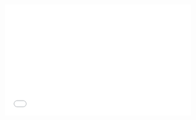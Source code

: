 <iframe width="100%" height="300" src="//jsrun.net/CFqKp/embedded/all/light/" allowfullscreen="allowfullscreen" frameborder="0"></iframe>
